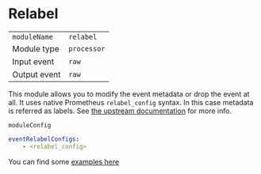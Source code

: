 # Relabel

|                |              |
|----------------|--------------|
| `moduleName`   | `relabel` |
| Module type    | `processor`  |
| Input event    | `raw`        |
| Output event   | `raw`        |

This module allows you to modify the event metadata or drop the event at all.
It uses native Prometheus `relabel_config` syntax. In this case metadata is referred as labels. 
See [the upstream documentation](https://prometheus.io/docs/prometheus/latest/configuration/configuration/#relabel_config)
for more info. 


`moduleConfig`
```yaml
eventRelabelConfigs:
    - <relabel_config>
```

You can find some [examples here](../../examples)
